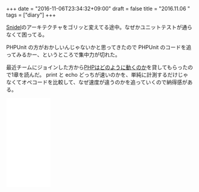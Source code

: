 +++
date = "2016-11-06T23:34:32+09:00"
draft = false
title = "2016.11.06 "
tags = ["diary"]
+++

[Snidel](https://github.com/ackintosh/snidel)のアーキテクチャをゴリッと変えてる途中。なぜかユニットテストが通らなくて困ってる。
<!--more-->
PHPUnit の方がおかしいんじゃないかと思ってきたので PHPUnit のコードを追ってみるかー、というところで集中力が切れた。

最近チームにジョインした方から[PHPはどのように動くのか](http://amzn.to/2frizwK)を貸してもらったので1章を読んだ。 print と echo どっちが速いのかを、単純に計測するだけじゃなくてオペコードを比較して、なぜ速度が違うのかを追っていくので納得感がある。

<iframe style="width:120px;height:240px;" marginwidth="0" marginheight="0" scrolling="no" frameborder="0" src="//rcm-fe.amazon-adsystem.com/e/cm?lt1=_blank&bc1=000000&IS2=1&bg1=FFFFFF&fc1=000000&lc1=0000FF&t=akihito0a-22&o=9&p=8&l=as4&m=amazon&f=ifr&ref=as_ss_li_til&asins=B0158EC1FO&linkId=699b4b28532db4b7acf58bc38eb7ae73"></iframe>